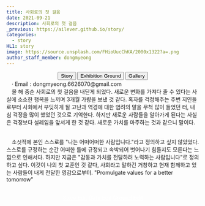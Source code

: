```yaml
---
title: 사회로의 첫 걸음
date: 2021-09-21
description: 사회로의 첫 걸음
_previous: https://ailever.github.io/story/
categories:
  - story
HL1: story
image: https://source.unsplash.com/FHioUucChKA/2000x1322?a=.png
author_staff_member: dongmyeong
---
```



<!-- Top Block -->
<div align="center" class="top_btn_box">
  <button class="top_btn" type="button" onclick="location.href='https://ailever.github.io/story/'">Story</button>
  <button class="top_btn" type="button" onclick="location.href='https://ailever.github.io/story/2020/05/30/Exhibition-Ground/'">Exhibition Ground</button>
  <button class="top_btn" type="button" onclick="location.href='https://ailever.github.io/gallery/'">Gallery</button>
</div>
<div class="sb_info">
　· Email :  dongmyeong.6626070@gmail.com<br>
</div>
<!-- Top Block -->


<!-- Content Block -->
<div class="f_kb_s sb_main">
　올 해 중순 사회로의 첫 걸음을 내딛게 되었다. 새로운 변화를 가져다 줄 수 있다는 사실에 소소한 행복을 느끼며 3개월 가량을 보낸 것 같다. 혹자를 걱정해주는 주변 지인들로부터 사회에서 부딪히게 될 고난과 역경에 대한 염려의 말을 무척 많이 들었던 터, 내심 걱정을 많이 했었던 것으로 기억한다. 하지만 새로운 사람들을 알아가게 된다는 사실은 걱정보다 설레임을 앞서게 한 것 같다. 새로운 가치를 마주하는 것과 같으니 말이다. <br><br>
  
　소싯적에 본인 스스로를 "나는 어떠어떠한 사람입니다."라고 정의하고 싶지 않았었다. 스스로를 규정하는 순간 어떠한 틀에 규정되고 속박되어 벗어나기 힘들지도 모른다는 느낌으로 인해서다. 하지만 지금은 "감동과 가치를 전달하려 노력하는 사람입니다"로 정의하고 싶다. 이것이 나의 첫 교훈인 것 같다, 사회라고 말하긴 거창하고 현재 함께하고 있는 사람들이 내게 전달한 영감으로부터. "Promulgate values for a better tomorrow"<br><br>

</div>
<!-- Content Block -->
<!-- Bottom Block -->
<div align="center" class="bottom_btn_box">
  <span class="bottom_btn"><a href="https://github.com/ailever/ailever.github.io/blob/master/_posts/story/2021-09-21-kr-000003.md" target="_blank" style="color:white">Story Edit</a></span>
  <span class="bottom_btn"><a href="https://github.com/ailever/ailever.github.io/blob/master/story/index.html" target="_blank" style="color:white">Gate Edit</a></span>
  <span class="bottom_btn"><a href="https://github.com/ailever/ailever.github.io/blob/master/_posts/story/2020-05-30-Exhibition-Ground.md" target="_blank" style="color:white">Ground Edit</a></span>  
</div>
<!-- Bottom Block -->


<!-- Notice
# Mathematical Expression
- outline : $  $
- inline  : $$  $$

# Default Div Tag
- align : left, right, center
- font-size : xx-small, x-small, small, medium, large, x-large, xx-large
- font-weight : normal, bold
- color : red, orange, yellow, green, cyan, blue, purple, pink, white, gray, brown
- background-color : red, orange, yellow, green, cyan, blue, purple, pink, white, gray, brown

# Html Ref
- color code : https://htmlcolorcodes.com/
- tags : https://www.w3schools.com/tags/default.asp
- attributes : https://www.w3schools.com/tags/ref_attributes.asp

# Korean Fonts
.f_nps_c{font-family: 'Nanum Pen Script', cursive;}
.f_jg_ss{font-family: 'Jeju Gothic', sans-serif;}
.f_jm_s{font-family: 'Jeju Myeongjo', serif;}
.f_kb_s{font-family: 'KoPub Batang', serif;}
.f_nbs_c{font-family: 'Nanum Brush Script', cursive;}
.f_nsk_ss{font-family: 'Noto Sans KR', sans-serif;}
.f_h_ss{font-family: 'Hanna', sans-serif;}
.f_ng_ss{font-family: 'Nanum Gothic', sans-serif;}
.f_nm_s{font-family: 'Nanum Myeongjo', serif;}
.f_jh_c{font-family: 'Jeju Hallasan', cursive;}
.f_ngc_m{font-family: 'Nanum Gothic Coding', monospace;}
Notice -->
